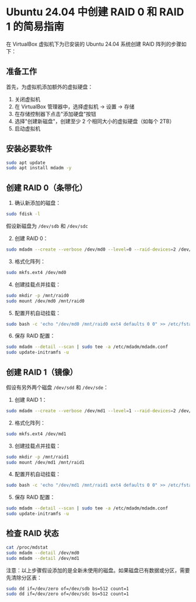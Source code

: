 # Ubuntu 24.04 中创建 RAID 0 和 RAID 1 的简易指南

在 VirtualBox 虚拟机下为已安装的 Ubuntu 24.04 系统创建 RAID 阵列的步骤如下：

## 准备工作

首先，为虚拟机添加额外的虚拟硬盘：

1. 关闭虚拟机
2. 在 VirtualBox 管理器中，选择虚拟机 → 设置 → 存储
3. 在存储控制器下点击"添加硬盘"按钮
4. 选择"创建新磁盘"，创建至少 2 个相同大小的虚拟硬盘（如每个 2TB）
5. 启动虚拟机

## 安装必要软件

```bash
sudo apt update
sudo apt install mdadm -y
```

## 创建 RAID 0（条带化）

1. 确认新添加的磁盘：

```bash
sudo fdisk -l
```

假设新磁盘为 `/dev/sdb` 和 `/dev/sdc`

2. 创建 RAID 0：

```bash
sudo mdadm --create --verbose /dev/md0 --level=0 --raid-devices=2 /dev/sdb /dev/sdc
```

3. 格式化阵列：

```bash
sudo mkfs.ext4 /dev/md0
```

4. 创建挂载点并挂载：

```bash
sudo mkdir -p /mnt/raid0
sudo mount /dev/md0 /mnt/raid0
```

5. 配置开机自动挂载：

```bash
sudo bash -c 'echo "/dev/md0 /mnt/raid0 ext4 defaults 0 0" >> /etc/fstab'
```

6. 保存 RAID 配置：

```bash
sudo mdadm --detail --scan | sudo tee -a /etc/mdadm/mdadm.conf
sudo update-initramfs -u
```

## 创建 RAID 1（镜像）

假设有另外两个磁盘 `/dev/sdd` 和 `/dev/sde`：

1. 创建 RAID 1：

```bash
sudo mdadm --create --verbose /dev/md1 --level=1 --raid-devices=2 /dev/sdd /dev/sde
```

2. 格式化阵列：

```bash
sudo mkfs.ext4 /dev/md1
```

3. 创建挂载点并挂载：

```bash
sudo mkdir -p /mnt/raid1
sudo mount /dev/md1 /mnt/raid1
```

4. 配置开机自动挂载：

```bash
sudo bash -c 'echo "/dev/md1 /mnt/raid1 ext4 defaults 0 0" >> /etc/fstab'
```

5. 保存 RAID 配置：

```bash
sudo mdadm --detail --scan | sudo tee -a /etc/mdadm/mdadm.conf
sudo update-initramfs -u
```

## 检查 RAID 状态

```bash
cat /proc/mdstat
sudo mdadm --detail /dev/md0
sudo mdadm --detail /dev/md1
```

注意：以上步骤假设添加的是全新未使用的磁盘。如果磁盘已有数据或分区，需要先清除分区表：

```bash
sudo dd if=/dev/zero of=/dev/sdb bs=512 count=1
sudo dd if=/dev/zero of=/dev/sdc bs=512 count=1
```


